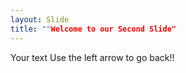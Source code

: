 ```yaml
---
layout: Slide
title: ""Welcome to our Second Slide"
---
```

Your text
Use the left arrow to go back!!
